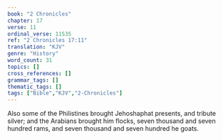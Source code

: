 ```yaml
---
book: "2 Chronicles"
chapter: 17
verse: 11
ordinal_verse: 11535
ref: "2 Chronicles 17:11"
translation: "KJV"
genre: "History"
word_count: 31
topics: []
cross_references: []
grammar_tags: []
thematic_tags: []
tags: ["Bible","KJV","2-Chronicles"]
---
```

Also some of the Philistines brought Jehoshaphat presents, and tribute silver; and the Arabians brought him flocks, seven thousand and seven hundred rams, and seven thousand and seven hundred he goats.
